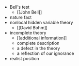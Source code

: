 - Bell's test
    - [[John Bell]]
- nature fact
- nonlocal hidden variable theory
    - [[David Bohm]]
- incomplete theory
    - [[additional information]]
    - complete description
    - a defect in the theory
    - a reflection of our ignorance
- realist position

